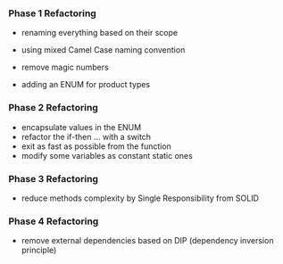 ### Phase 1 Refactoring
- renaming everything based on their scope
- using mixed Camel Case naming convention

- remove magic numbers
- adding an ENUM for product types

### Phase 2 Refactoring
- encapsulate values in the ENUM
- refactor the if-then ... with a switch
- exit as fast as possible from the function
- modify some variables as constant static ones

### Phase 3 Refactoring
- reduce methods complexity by Single Responsibility from SOLID

### Phase 4 Refactoring
- remove external dependencies based on DIP (dependency inversion principle)

